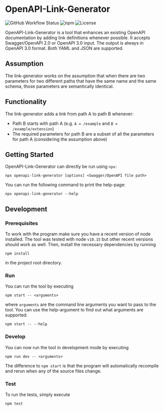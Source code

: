 # OpenAPI-Link-Generator

![GitHub Workflow Status](https://img.shields.io/github/workflow/status/rwth-acis/openapi-link-generator/CI)
![npm](https://img.shields.io/npm/v/openapi-link-generator)
![License](https://img.shields.io/github/license/rwth-acis/openapi-link-generator)

OpenAPI-Link-Generator is a tool that enhances an existing OpenAPI documentation by adding link definitions whenever possible.
It accepts Swagger/OpenAPI 2.0 or OpenAPI 3.0 input.
The output is always in OpenAPI 3.0 format.
Both YAML and JSON are supported.

## Assumption

The link-generator works on the assumption that when there are two parameters for two different paths that have the same name and the same schema, those parameters are semantically identical.

## Functionality

The link-generator adds a link from path A to path B whenever:

- Path B starts with path A (e.g. `A = /example` and `B = /example/extension`)
- The required parameters for path B are a subset of all the parameters for path A (considering the assumption above)

## Getting Started

OpenAPI-Link-Generator can directly be run using `npx`:

```
npx openapi-link-generator [options] <Swagger/OpenAPI file path>
```

You can run the following command to print the help-page:

```
npx openapi-link-generator --help
```

## Development

### Prerequisites

To work with the program make sure you have a recent version of node installed.
The tool was tested with node `v10.15` but other recent versions should work as well.
Then, install the necessary dependencies by running

```
npm install
```

in the project root directory.

### Run

You can run the tool by executing

```
npm start -- <arguments>
```

where `arguments` are the command line arguments you want to pass to the tool.
You can use the help-argument to find out what arguments are supported:

```
npm start -- --help
```

### Develop

You can now run the tool in development mode by executing

```
npm run dev -- <arguments>
```

The difference to `npm start` is that the program will automatically recompile and rerun when any of the source files change.

### Test

To run the tests, simply execute

```
npm test
```
